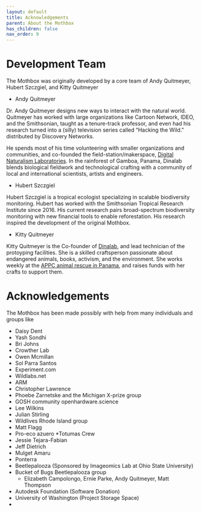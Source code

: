 ```yaml
---
layout: default
title: Acknowledgements
parent: About the Mothbox
has_children: false
nav_order: 9
---
```

# Development Team

The Mothbox was originally developed by a core team of Andy Quitmeyer, Hubert Szczgiel, and Kitty Quitmeyer

* Andy Quitmeyer

Dr. Andy Quitmeyer designs new ways to interact with the natural world. Quitmeyer has worked with large organizations like Cartoon Network, IDEO, and the Smithsonian, taught as a tenure-track professor, and even had his research turned into a (silly) television series called “Hacking the Wild." distributed by Discovery Networks.

He spends most of his time volunteering with smaller organizations and communities, and co-founded the field-station/makerspace, [Digital Naturalism Laboratories](https://www.dinalab.net/). In the rainforest of Gamboa, Panama, Dinalab blends biological fieldwork and technological crafting with a community of local and international scientists, artists and engineers. 

* Hubert Szczgiel

Hubert Szczgiel is a tropical ecologist specializing in scalable biodiversity monitoring. Hubert has worked with the Smithsonian Tropical Research Institute since 2016. His current research pairs broad-spectrum biodiversity monitoring with new financial tools to enable reforestation. His research inspired the development of the original Mothbox.

* Kitty Quitmeyer

Kitty Quitmeyer is the Co-founder of [Dinalab](https://www.dinalab.net/), and lead technician of the protoyping facilities. She is a skilled craftsperson passionate about endangered animals, books, activism, and the environment. She works weekly at the [APPC animal rescue in Panama](https://www.appcpanama.org/who-we-are.html), and raises funds with her crafts to support them.



# Acknowledgements

The Mothbox has been made possibly with help from many individuals and groups like 

* Daisy Dent
* Yash Sondhi
* Bri Johns
* Crowther Lab
* Owen Mcmillan
* Sol Parra Santos
* Experiment.com
* Wildlabs.net
* ARM
* Christopher Lawrence
* Phoebe Zarnetske and the Michigan X-prize group
* GOSH community openhardware.science
* Lee Wilkins
* Julian Stirling
* Wildlives Rhode Island group
* Matt Flagg
* Pro-eco azuero
*Totumas Crew
 * Jessie Tejara-Fabian
 * Jeff Dietrich
 * Mulget Amaru
* Ponterra
* Beetlepalooza (Sponsored by Imageomics Lab at Ohio State University)
* Bucket of Bugs Beetlepalooza group
  * Elizabeth Campolongo, Ernie Parke, Andy Quitmeyer, Matt Thompson
* Autodesk Foundation (Software Donation)
* University of Washington (Project Storage Space)
* 







